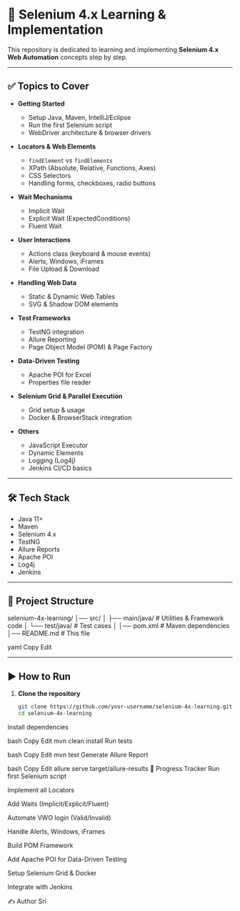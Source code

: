 # 🚀 Selenium 4.x Learning & Implementation

This repository is dedicated to learning and implementing **Selenium 4.x Web Automation** concepts step by step.

---

## ✅ Topics to Cover

- **Getting Started**
    - Setup Java, Maven, IntelliJ/Eclipse
    - Run the first Selenium script
    - WebDriver architecture & browser drivers

- **Locators & Web Elements**
    - `findElement` vs `findElements`
    - XPath (Absolute, Relative, Functions, Axes)
    - CSS Selectors
    - Handling forms, checkboxes, radio buttons

- **Wait Mechanisms**
    - Implicit Wait
    - Explicit Wait (ExpectedConditions)
    - Fluent Wait

- **User Interactions**
    - Actions class (keyboard & mouse events)
    - Alerts, Windows, iFrames
    - File Upload & Download

- **Handling Web Data**
    - Static & Dynamic Web Tables
    - SVG & Shadow DOM elements

- **Test Frameworks**
    - TestNG integration
    - Allure Reporting
    - Page Object Model (POM) & Page Factory

- **Data-Driven Testing**
    - Apache POI for Excel
    - Properties file reader

- **Selenium Grid & Parallel Execution**
    - Grid setup & usage
    - Docker & BrowserStack integration

- **Others**
    - JavaScript Executor
    - Dynamic Elements
    - Logging (Log4j)
    - Jenkins CI/CD basics

---

## 🛠 Tech Stack

- Java 11+
- Maven
- Selenium 4.x
- TestNG
- Allure Reports
- Apache POI
- Log4j
- Jenkins

---

## 📂 Project Structure

selenium-4x-learning/
│── src/
│ ├── main/java/ # Utilities & Framework code
│ └── test/java/ # Test cases
│
│── pom.xml # Maven dependencies
│── README.md # This file

yaml
Copy
Edit

---

## ▶ How to Run

1. **Clone the repository**
   ```bash
   git clone https://github.com/your-username/selenium-4x-learning.git
   cd selenium-4x-learning

Install dependencies

bash
Copy
Edit
mvn clean install
Run tests

bash
Copy
Edit
mvn test
Generate Allure Report

bash
Copy
Edit
allure serve target/allure-results
📌 Progress Tracker
Run first Selenium script

Implement all Locators

Add Waits (Implicit/Explicit/Fluent)

Automate VWO login (Valid/Invalid)

Handle Alerts, Windows, iFrames

Build POM Framework

Add Apache POI for Data-Driven Testing

Setup Selenium Grid & Docker

Integrate with Jenkins

✍ Author
Sri